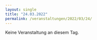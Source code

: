 ```yaml
---
layout: single
title: "24.03.2022"
permalink: /veranstaltungen/2022/03/24/
---
```


Keine Veranstaltung an diesem Tag.
